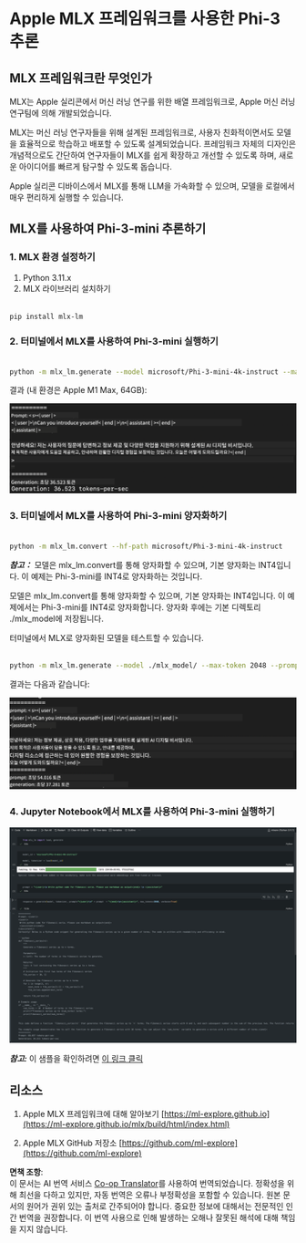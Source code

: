 <!--
CO_OP_TRANSLATOR_METADATA:
{
  "original_hash": "700b9a537ce4426de5a7ccfa8e96e581",
  "translation_date": "2025-04-04T06:00:26+00:00",
  "source_file": "md\\01.Introduction\\03\\MLX_Inference.md",
  "language_code": "ko"
}
-->
# **Apple MLX 프레임워크를 사용한 Phi-3 추론**

## **MLX 프레임워크란 무엇인가**

MLX는 Apple 실리콘에서 머신 러닝 연구를 위한 배열 프레임워크로, Apple 머신 러닝 연구팀에 의해 개발되었습니다.

MLX는 머신 러닝 연구자들을 위해 설계된 프레임워크로, 사용자 친화적이면서도 모델을 효율적으로 학습하고 배포할 수 있도록 설계되었습니다. 프레임워크 자체의 디자인은 개념적으로도 간단하여 연구자들이 MLX를 쉽게 확장하고 개선할 수 있도록 하며, 새로운 아이디어를 빠르게 탐구할 수 있도록 돕습니다.

Apple 실리콘 디바이스에서 MLX를 통해 LLM을 가속화할 수 있으며, 모델을 로컬에서 매우 편리하게 실행할 수 있습니다.

## **MLX를 사용하여 Phi-3-mini 추론하기**

### **1. MLX 환경 설정하기**

1. Python 3.11.x
2. MLX 라이브러리 설치하기

```bash

pip install mlx-lm

```

### **2. 터미널에서 MLX를 사용하여 Phi-3-mini 실행하기**

```bash

python -m mlx_lm.generate --model microsoft/Phi-3-mini-4k-instruct --max-token 2048 --prompt  "<|user|>\nCan you introduce yourself<|end|>\n<|assistant|>"

```

결과 (내 환경은 Apple M1 Max, 64GB):

![Terminal](../../../../../translated_images/01.0d0f100b646a4e4c4f1cd36c1a05727cd27f1e696ed642c06cf6e2c9bbf425a4.ko.png)

### **3. 터미널에서 MLX를 사용하여 Phi-3-mini 양자화하기**

```bash

python -m mlx_lm.convert --hf-path microsoft/Phi-3-mini-4k-instruct

```

***참고：*** 모델은 mlx_lm.convert를 통해 양자화할 수 있으며, 기본 양자화는 INT4입니다. 이 예제는 Phi-3-mini를 INT4로 양자화하는 것입니다.

모델은 mlx_lm.convert를 통해 양자화할 수 있으며, 기본 양자화는 INT4입니다. 이 예제에서는 Phi-3-mini를 INT4로 양자화합니다. 양자화 후에는 기본 디렉토리 ./mlx_model에 저장됩니다.

터미널에서 MLX로 양자화된 모델을 테스트할 수 있습니다.

```bash

python -m mlx_lm.generate --model ./mlx_model/ --max-token 2048 --prompt  "<|user|>\nCan you introduce yourself<|end|>\n<|assistant|>"

```

결과는 다음과 같습니다:

![INT4](../../../../../translated_images/02.04e0be1f18a90a58ad47e0c9d9084ac94d0f1a8c02fa707d04dd2dfc7e9117c6.ko.png)

### **4. Jupyter Notebook에서 MLX를 사용하여 Phi-3-mini 실행하기**

![Notebook](../../../../../translated_images/03.0cf0092fe143357656bb5a7bc6427c41d8528d772d38a82d0b2693e2a3eeb16e.ko.png)

***참고:*** 이 샘플을 확인하려면 [이 링크 클릭](../../../../../code/03.Inference/MLX/MLX_DEMO.ipynb)

## **리소스**

1. Apple MLX 프레임워크에 대해 알아보기 [https://ml-explore.github.io](https://ml-explore.github.io/mlx/build/html/index.html)

2. Apple MLX GitHub 저장소 [https://github.com/ml-explore](https://github.com/ml-explore)

**면책 조항**:  
이 문서는 AI 번역 서비스 [Co-op Translator](https://github.com/Azure/co-op-translator)를 사용하여 번역되었습니다. 정확성을 위해 최선을 다하고 있지만, 자동 번역은 오류나 부정확성을 포함할 수 있습니다. 원본 문서의 원어가 권위 있는 출처로 간주되어야 합니다. 중요한 정보에 대해서는 전문적인 인간 번역을 권장합니다. 이 번역 사용으로 인해 발생하는 오해나 잘못된 해석에 대해 책임을 지지 않습니다.